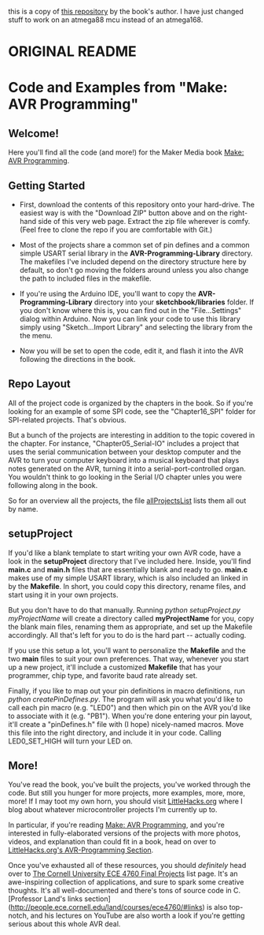 
this is a copy of [this repository](https://github.com/hexagon5un/AVR-Programming) by the book's author. I have just changed stuff to work on an atmega88 mcu instead of an atmega168.

# ORIGINAL README

Code and Examples from "Make: AVR Programming"
==============================================

Welcome!
--------

Here you'll find all the code (and more!) for the Maker Media book 
 [Make: AVR Programming](http://shop.oreilly.com/product/0636920028161.do).


Getting Started
---------------

* First, download the contents of this repository onto your hard-drive.  The easiest way
  is with the "Download ZIP" button above and on the right-hand side of this very web
  page.  Extract the zip file wherever is comfy.  (Feel free to clone the repo if you 
  are comfortable with Git.)

* Most of the projects share a common set of pin defines and a common simple
  USART serial library in the **AVR-Programming-Library** directory.  The
  makefiles I've included depend on the directory structure here by default, so
  don't go moving the folders around unless you also change the path to
  included files in the makefile.  
  
* If you're using the Arduino IDE, you'll want to copy the **AVR-Programming-Library** directory
  into your **sketchbook/libraries** folder.  If you don't know where this is, you can find out in the 
  "File...Settings" dialog within Arduino.  Now you can link your code to use this library simply
  using "Sketch...Import Library" and selecting the library from the the menu.

* Now you will be set to open the code, edit it, and flash it into the AVR following the directions
  in the book.
  
  
Repo Layout
-----------

All of the project code is organized by the chapters in the book.  So if
you're looking for an example of some SPI code, see the "Chapter16_SPI" folder for 
SPI-related projects.  That's obvious.

But a bunch of the projects are interesting in addition to the topic covered in
the chapter.  For instance, "Chapter05_Serial-IO" includes a project that uses
the serial communication between your desktop computer and the AVR to turn your
computer keyboard into a musical keyboard that plays notes generated on the
AVR, turning it into a serial-port-controlled organ.  You wouldn't think to 
go looking in the Serial I/O chapter unles you were following along in the book. 

So for an overview all the projects, the file [allProjectsList](https://github.com/hexagon5un/AVR-Programming/blob/master/allProjectsList) lists them all out by name.  

setupProject
------------

If you'd like a blank template to start writing your own AVR code, 
have a look in the **setupProject** directory that I've included here. Inside, you'll find 
**main.c** and **main.h** files that are essentially blank and ready to go.  **main.c** 
makes use of my simple USART library, which is also included an linked in by the **Makefile**. 
In short, you could copy this directory, rename files, and start using it in your own projects.

But you don't have to do that manually.  Running *python setupProject.py
myProjectName* will create a directory called **myProjectName** for you, copy
the blank main files, renaming them as appropriate, and set up the Makefile
accordingly.  All that's left for you to do is the hard part -- actually
coding.  

If you use this setup a lot, you'll want to personalize the **Makefile** and
the two **main** files to suit your own preferences.  That way, whenever you
start up a new project, it'll include a customized **Makefile** that has your
programmer, chip type, and favorite baud rate already set.   

Finally, if you like to map out your pin definitions in macro definitions, run
*python createPinDefines.py*.  The program will ask you what you'd like to call
each pin macro (e.g. "LED0") and then which pin on the AVR you'd like to
associate with it (e.g. "PB1").  When you're done entering your pin layout,
it'll create a "pinDefines.h" file with (I hope) nicely-named macros.  Move
this file into the right directory, and include it in your code.  Calling
LED0_SET_HIGH will turn your LED on.


More!
-----

You've read the book, you've built the projects, you've worked through the code.
But still you hunger for more projects, more examples, more, more, more!
If I may toot my own horn, you should visit [LittleHacks.org](http://littlehacks.org)
where I blog about whatever microcontroller projects I'm currently up to.  

In particular, if you're reading
 [Make: AVR Programming](http://shop.oreilly.com/product/0636920028161.do), and
you're interested in fully-elaborated versions of the projects with more
photos, videos, and explanation than could fit in a book, head on over to
 [LittleHacks.org's AVR-Programming Section](http://littlehacks.org/AVR-Programming).  

Once you've exhausted all of these resources, you should *definitely* head over
to [The Cornell University ECE 4760 Final
Projects](http://people.ece.cornell.edu/land/courses/ece4760/FinalProjects/)
list page.  It's an awe-inspiring collection of applications, and sure to spark
some creative thoughts.  It's all well-documented and there's tons of source
code in C.  [Professor Land's links section]
(http://people.ece.cornell.edu/land/courses/ece4760/#links) is also top-notch,
and his lectures on YouTube are also worth a look if you're getting serious
about this whole AVR deal.  






